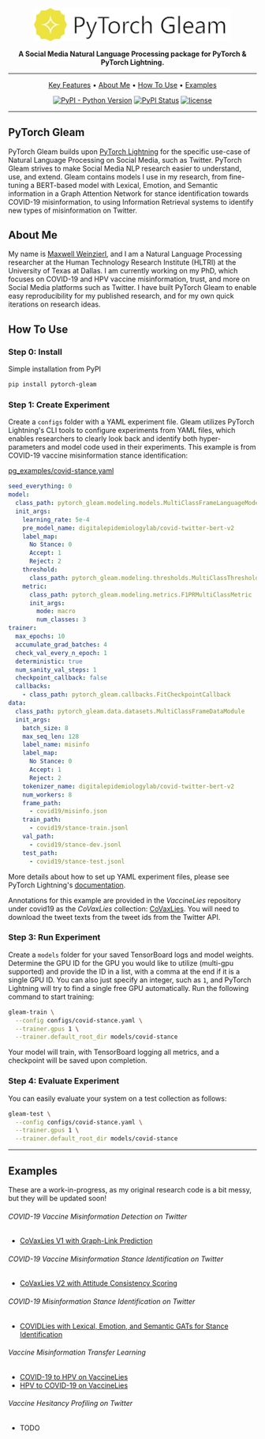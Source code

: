 <div align="center">

<img src="docs/images/banner.png?raw=true" width="400px">

**A Social Media Natural Language Processing package for PyTorch & PyTorch Lightning.**

______________________________________________________________________

<p align="center">
  <a href="#pytorch-gleam">Key Features</a> •
  <a href="#about-me">About Me</a> •
  <a href="#how-to-use">How To Use</a> •
  <a href="#examples">Examples</a>
</p>

[![PyPI - Python Version](https://img.shields.io/pypi/pyversions/pytorch-gleam)](https://pypi.org/project/pytorch-gleam/)
[![PyPI Status](https://badge.fury.io/py/pytorch-gleam.svg)](https://badge.fury.io/py/pytorch-gleam)
[![license](https://img.shields.io/badge/License-Apache%202.0-blue.svg)](https://github.com/Supermaxman/pytorch-gleam/blob/master/LICENSE.txt)

</div>

______________________________________________________________________

## PyTorch Gleam

PyTorch Gleam builds upon [PyTorch Lightning](https://github.com/PyTorchLightning/pytorch-lightning) 
for the specific use-case of Natural Language Processing on Social Media, such as Twitter. 
PyTorch Gleam strives to make Social Media NLP research easier to understand, use, and extend. 
Gleam contains models I use in my research, from fine-tuning a BERT-based model with Lexical, Emotion, and Semantic
information in a Graph Attention Network for stance identification towards COVID-19 misinformation, to 
using Information Retrieval systems to identify new types of misinformation on Twitter.


## About Me
My name is [Maxwell Weinzierl](https://personal.utdallas.edu/~maxwell.weinzierl/), and I am a 
Natural Language Processing researcher at the Human Technology Research Institute (HLTRI) at the 
University of Texas at Dallas. I am currently working on my PhD, which focuses on COVID-19 and 
HPV vaccine misinformation, trust, and more on Social Media platforms such as Twitter. I have built 
PyTorch Gleam to enable easy reproducibility for my published research, and for my own quick 
iterations on research ideas. 

## How To Use

### Step 0: Install

Simple installation from PyPI

```bash
pip install pytorch-gleam
```

### Step 1: Create Experiment
Create a `configs` folder with a YAML experiment file. Gleam utilizes PyTorch Lightning's CLI tools 
to configure experiments from YAML files, which enables researchers to clearly look back
and identify both hyper-parameters and model code used in their experiments. 
This example is from COVID-19 vaccine misinformation stance identification:

[pg_examples/covid-stance.yaml](https://github.com/Supermaxman/pytorch-gleam/tree/master/pg_examples)

```yaml
seed_everything: 0
model:
  class_path: pytorch_gleam.modeling.models.MultiClassFrameLanguageModel
  init_args:
    learning_rate: 5e-4
    pre_model_name: digitalepidemiologylab/covid-twitter-bert-v2
    label_map:
      No Stance: 0
      Accept: 1
      Reject: 2
    threshold:
      class_path: pytorch_gleam.modeling.thresholds.MultiClassThresholdModule
    metric:
      class_path: pytorch_gleam.modeling.metrics.F1PRMultiClassMetric
      init_args:
        mode: macro
        num_classes: 3
trainer:
  max_epochs: 10
  accumulate_grad_batches: 4
  check_val_every_n_epoch: 1
  deterministic: true
  num_sanity_val_steps: 1
  checkpoint_callback: false
  callbacks:
    - class_path: pytorch_gleam.callbacks.FitCheckpointCallback
data:
  class_path: pytorch_gleam.data.datasets.MultiClassFrameDataModule
  init_args:
    batch_size: 8
    max_seq_len: 128
    label_name: misinfo
    label_map:
      No Stance: 0
      Accept: 1
      Reject: 2
    tokenizer_name: digitalepidemiologylab/covid-twitter-bert-v2
    num_workers: 8
    frame_path:
      - covid19/misinfo.json
    train_path:
      - covid19/stance-train.jsonl
    val_path:
      - covid19/stance-dev.jsonl
    test_path:
      - covid19/stance-test.jsonl
```
More details about how to set up YAML experiment files, please see 
PyTorch Lightning's [documentation](https://pytorch-lightning.readthedocs.io/en/stable/common/lightning_cli.html).


Annotations for this example are provided in the *VaccineLies* repository under covid19 as the *CoVaxLies* collection:
[CoVaxLies](https://github.com/Supermaxman/vaccine-lies/tree/master/covid19).
You will need to download the tweet texts from the tweet ids from the Twitter API.


### Step 3: Run Experiment
Create a `models` folder for your saved TensorBoard logs and model weights. 
Determine the GPU ID for the GPU you would like to utilize (multi-gpu supported) and provide the ID in a list, with 
a comma at the end if it is a single GPU ID. You can also just specify an integer, such as `1`, and PyTorch Lightning 
will try to find a single free GPU automatically.
Run the following command to start training:
```bash
gleam-train \
  --config configs/covid-stance.yaml \
  --trainer.gpus 1 \
  --trainer.default_root_dir models/covid-stance
```
Your model will train, with TensorBoard logging all metrics, and a checkpoint will be saved upon completion.


### Step 4: Evaluate Experiment
You can easily evaluate your system on a test collection as follows:
```bash
gleam-test \
  --config configs/covid-stance.yaml \
  --trainer.gpus 1 \
  --trainer.default_root_dir models/covid-stance
```

______________________________________________________________________

## Examples

These are a work-in-progress, as my original research code is a bit messy, but they will be updated soon!

###### COVID-19 Vaccine Misinformation Detection on Twitter

- [CoVaxLies V1 with Graph-Link Prediction]()

###### COVID-19 Vaccine Misinformation Stance Identification on Twitter

- [CoVaxLies V2 with Attitude Consistency Scoring]()

###### COVID-19 Misinformation Stance Identification on Twitter

- [COVIDLies with Lexical, Emotion, and Semantic GATs for Stance Identification]()

###### Vaccine Misinformation Transfer Learning

- [COVID-19 to HPV on VaccineLies]()
- [HPV to COVID-19 on VaccineLies]()


###### Vaccine Hesitancy Profiling on Twitter

- TODO
